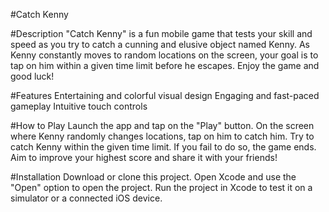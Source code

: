 #Catch Kenny

#Description
"Catch Kenny" is a fun mobile game that tests your skill and speed as you try to catch a cunning and elusive object named Kenny. As Kenny constantly moves to random locations on the screen, your goal is to tap on him within a given time limit before he escapes. Enjoy the game and good luck!

#Features
Entertaining and colorful visual design
Engaging and fast-paced gameplay
Intuitive touch controls

#How to Play
Launch the app and tap on the "Play" button.
On the screen where Kenny randomly changes locations, tap on him to catch him.
Try to catch Kenny within the given time limit. If you fail to do so, the game ends.
Aim to improve your highest score and share it with your friends!

#Installation
Download or clone this project.
Open Xcode and use the "Open" option to open the project.
Run the project in Xcode to test it on a simulator or a connected iOS device.
